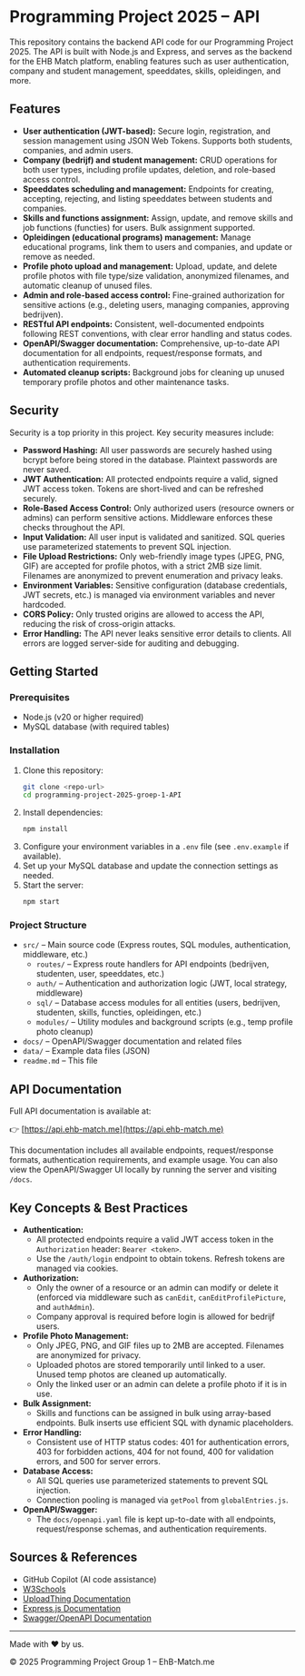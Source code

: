 # Programming Project 2025 – API

This repository contains the backend API code for our Programming Project 2025. The API is built with Node.js and Express, and serves as the backend for the EHB Match platform, enabling features such as user authentication, company and student management, speeddates, skills, opleidingen, and more.

## Features
- **User authentication (JWT-based):** Secure login, registration, and session management using JSON Web Tokens. Supports both students, companies, and admin users.
- **Company (bedrijf) and student management:** CRUD operations for both user types, including profile updates, deletion, and role-based access control.
- **Speeddates scheduling and management:** Endpoints for creating, accepting, rejecting, and listing speeddates between students and companies.
- **Skills and functions assignment:** Assign, update, and remove skills and job functions (functies) for users. Bulk assignment supported.
- **Opleidingen (educational programs) management:** Manage educational programs, link them to users and companies, and update or remove as needed.
- **Profile photo upload and management:** Upload, update, and delete profile photos with file type/size validation, anonymized filenames, and automatic cleanup of unused files.
- **Admin and role-based access control:** Fine-grained authorization for sensitive actions (e.g., deleting users, managing companies, approving bedrijven).
- **RESTful API endpoints:** Consistent, well-documented endpoints following REST conventions, with clear error handling and status codes.
- **OpenAPI/Swagger documentation:** Comprehensive, up-to-date API documentation for all endpoints, request/response formats, and authentication requirements.
- **Automated cleanup scripts:** Background jobs for cleaning up unused temporary profile photos and other maintenance tasks.

## Security

Security is a top priority in this project. Key security measures include:
- **Password Hashing:** All user passwords are securely hashed using bcrypt before being stored in the database. Plaintext passwords are never saved.
- **JWT Authentication:** All protected endpoints require a valid, signed JWT access token. Tokens are short-lived and can be refreshed securely.
- **Role-Based Access Control:** Only authorized users (resource owners or admins) can perform sensitive actions. Middleware enforces these checks throughout the API.
- **Input Validation:** All user input is validated and sanitized. SQL queries use parameterized statements to prevent SQL injection.
- **File Upload Restrictions:** Only web-friendly image types (JPEG, PNG, GIF) are accepted for profile photos, with a strict 2MB size limit. Filenames are anonymized to prevent enumeration and privacy leaks.
- **Environment Variables:** Sensitive configuration (database credentials, JWT secrets, etc.) is managed via environment variables and never hardcoded.
- **CORS Policy:** Only trusted origins are allowed to access the API, reducing the risk of cross-origin attacks.
- **Error Handling:** The API never leaks sensitive error details to clients. All errors are logged server-side for auditing and debugging.

## Getting Started

### Prerequisites
- Node.js (v20 or higher required)
- MySQL database (with required tables)

### Installation
1. Clone this repository:
   ```sh
   git clone <repo-url>
   cd programming-project-2025-groep-1-API
   ```
2. Install dependencies:
   ```sh
   npm install
   ```
3. Configure your environment variables in a `.env` file (see `.env.example` if available).
4. Set up your MySQL database and update the connection settings as needed.
5. Start the server:
   ```sh
   npm start
   ```

### Project Structure
- `src/` – Main source code (Express routes, SQL modules, authentication, middleware, etc.)
  - `routes/` – Express route handlers for API endpoints (bedrijven, studenten, user, speeddates, etc.)
  - `auth/` – Authentication and authorization logic (JWT, local strategy, middleware)
  - `sql/` – Database access modules for all entities (users, bedrijven, studenten, skills, functies, opleidingen, etc.)
  - `modules/` – Utility modules and background scripts (e.g., temp profile photo cleanup)
- `docs/` – OpenAPI/Swagger documentation and related files
- `data/` – Example data files (JSON)
- `readme.md` – This file

## API Documentation

Full API documentation is available at:

👉 [https://api.ehb-match.me](https://api.ehb-match.me)

This documentation includes all available endpoints, request/response formats, authentication requirements, and example usage. You can also view the OpenAPI/Swagger UI locally by running the server and visiting `/docs`.

## Key Concepts & Best Practices

- **Authentication:**
  - All protected endpoints require a valid JWT access token in the `Authorization` header: `Bearer <token>`.
  - Use the `/auth/login` endpoint to obtain tokens. Refresh tokens are managed via cookies.
- **Authorization:**
  - Only the owner of a resource or an admin can modify or delete it (enforced via middleware such as `canEdit`, `canEditProfilePicture`, and `authAdmin`).
  - Company approval is required before login is allowed for bedrijf users.
- **Profile Photo Management:**
  - Only JPEG, PNG, and GIF files up to 2MB are accepted. Filenames are anonymized for privacy.
  - Uploaded photos are stored temporarily until linked to a user. Unused temp photos are cleaned up automatically.
  - Only the linked user or an admin can delete a profile photo if it is in use.
- **Bulk Assignment:**
  - Skills and functions can be assigned in bulk using array-based endpoints. Bulk inserts use efficient SQL with dynamic placeholders.
- **Error Handling:**
  - Consistent use of HTTP status codes: 401 for authentication errors, 403 for forbidden actions, 404 for not found, 400 for validation errors, and 500 for server errors.
- **Database Access:**
  - All SQL queries use parameterized statements to prevent SQL injection.
  - Connection pooling is managed via `getPool` from `globalEntries.js`.
- **OpenAPI/Swagger:**
  - The `docs/openapi.yaml` file is kept up-to-date with all endpoints, request/response schemas, and authentication requirements.


## Sources & References
- GitHub Copilot (AI code assistance)
- [W3Schools](https://www.w3schools.com)
- [UploadThing Documentation](https://docs.uploadthing.com/)
- [Express.js Documentation](https://expressjs.com)
- [Swagger/OpenAPI Documentation](https://swagger.io/docs/)

---
Made with ❤️ by us.

© 2025 Programming Project Group 1 – EhB-Match.me
